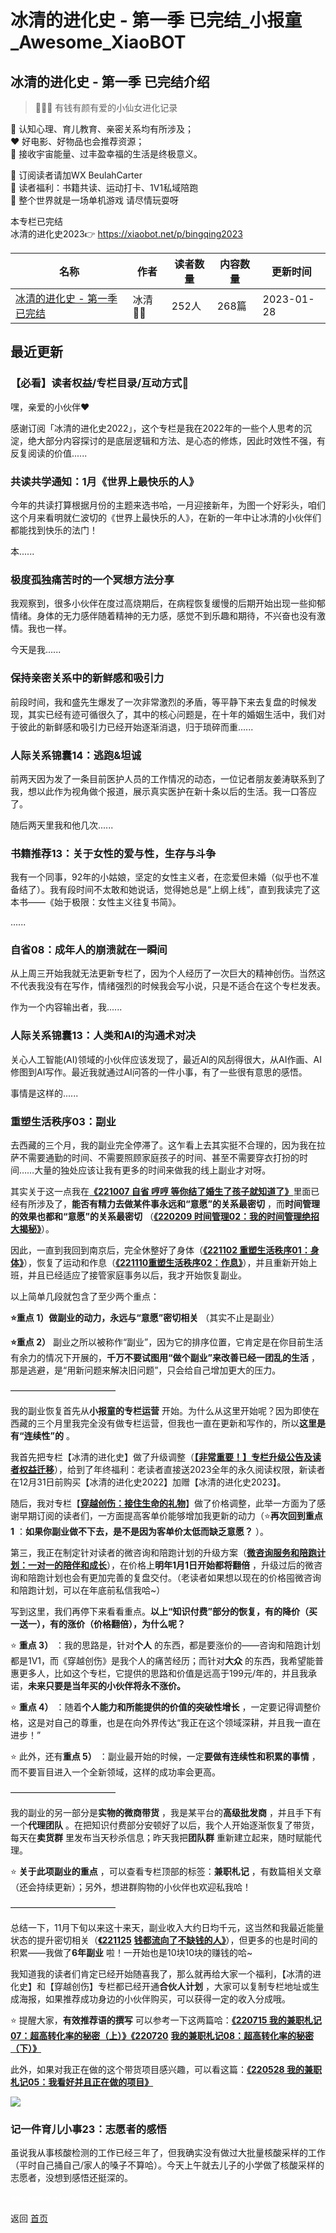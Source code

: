 # 冰清的进化史 - 第一季 已完结_小报童_Awesome_XiaoBOT

## 冰清的进化史 - 第一季 已完结介绍
> 🧚🏻‍♀️ 有钱有颜有爱的小仙女进化记录    
    
🎯 认知心理、育儿教育、亲密关系均有所涉及；    
❤ 好电影、好物品也会推荐资源；    
🌹 接收宇宙能量、过丰盈幸福的生活是终极意义。    
    
🔮 订阅读者请加WX BeulahCarter    
🎢 读者福利：书籍共读、运动打卡、1V1私域陪跑    
🦄 整个世界就是一场单机游戏 请尽情玩耍呀    
    
本专栏已完结    
冰清的进化史2023👉 https://xiaobot.net/p/bingqing2023  
  


|名称|作者|读者数量|内容数量|更新时间|
|---|---|---|---|---|
|[冰清的进化史 - 第一季 已完结](https://xiaobot.net/p/evolution?refer=0b133df9-27dc-423b-8101-639049001c13)|冰清🧚🏻|252人|268篇|2023-01-28|

## 最近更新
### 【必看】读者权益/专栏目录/互动方式🎀

嘿，亲爱的小伙伴❤

感谢订阅「冰清的进化史2022」，这个专栏是我在2022年的一些个人思考的沉淀，绝大部分内容探讨的是底层逻辑和方法、是心态的修炼，因此时效性不强，有反复阅读的价值......

### 共读共学通知：1月《世界上最快乐的人》

今年的共读打算根据月份的主题来选书哈，一月迎接新年，为图一个好彩头，咱们这个月来看明就仁波切的《世界上最快乐的人》，在新的一年中让冰清的小伙伴们都能找到快乐的法门！

本......

### 极度孤独痛苦时的一个冥想方法分享

我观察到，很多小伙伴在度过高烧期后，在病程恢复缓慢的后期开始出现一些抑郁情绪。身体的无力感伴随着精神的无力感，感觉不到乐趣和期待，不兴奋也没有激情。我也一样。

今天是我......

### 保持亲密关系中的新鲜感和吸引力

前段时间，我和盛先生爆发了一次非常激烈的矛盾，等平静下来去复盘的时候发现，其实已经有迹可循很久了，其中的核心问题是，在十年的婚姻生活中，我们对于彼此的新鲜感和吸引力已经开始逐渐消退，归于琐碎而重......

### 人际关系锦囊14：逃跑&坦诚

前两天因为发了一条目前医护人员的工作情况的动态，一位记者朋友姜涛联系到了我，想以此作为视角做个报道，展示真实医护在新十条以后的生活。我一口答应了。

随后两天里我和他几次......

### 书籍推荐13：关于女性的爱与性，生存与斗争

我有一个同事，92年的小姑娘，坚定的女性主义者，在恋爱但未婚（似乎也不准备结了）。我有段时间不太敢和她说话，觉得她总是“上纲上线”，直到我读完了这本书——《始于极限：女性主义往复书简》。

......

### 自省08：成年人的崩溃就在一瞬间

从上周三开始我就无法更新专栏了，因为个人经历了一次巨大的精神创伤。当然这不代表我没有在写作，情绪强烈的时候我会写小说，只是不适合在这个专栏发表。

作为一个内容输出者，我......

### 人际关系锦囊13：人类和AI的沟通术对决

关心人工智能(AI)领域的小伙伴应该发现了，最近AI的风刮得很大，从AI作画、AI修图到AI写作。最近我就通过AI问答的一件小事，有了一些很有意思的感悟。

事情是这样的......

### 重塑生活秩序03：副业

去西藏的三个月，我的副业完全停滞了。这乍看上去其实挺不合理的，因为我在拉萨不需要通勤的时间、不需要照顾家庭孩子的时间、甚至不需要穿衣打扮的时间……大量的独处应该让我有更多的时间来做我的线上副业才对呀。

其实关于这一点我在[**《221007 自省 哼哼
等你结了婚生了孩子就知道了》**](https://xiaobot.net/post/6c93f11b-cf61-4035-8fb6-e99b95f94177)里面已经有所涉及了，**能否有精力去做某件事永远和“意愿”的关系最密切**
，而**时间管理的效果也都和“意愿”的关系最密切** （[**《220209
时间管理02：我的时间管理绝招大揭秘》**](https://xiaobot.net/post/b5dc0a36-9730-4c50-87f8-b93f68ba41d7)）。

因此，一直到我回到南京后，完全休整好了身体（[**《221102
重塑生活秩序01：身体》**](https://xiaobot.net/post/e704ac41-713e-4428-b325-6d56a41b1e06)），恢复了运动和作息（[**《221110**](https://xiaobot.net/post/e704ac41-713e-4428-b325-6d56a41b1e06)[**重塑生活秩序02：作息》**](https://xiaobot.net/post/2db1807b-8341-455a-bf53-23f52a0aa4ac)），并且重新开始上班，并且已经适应了接管家庭事务以后，我才开始恢复副业。

以上简单几段就包含了至少两个重点：

**⭐重点 1）做副业的动力，永远与“意愿”密切相关** （其实不止是副业）

**⭐重点 2）**
副业之所以被称作“副业”，因为它的排序位置，它肯定是在你目前生活有余力的情况下开展的，**千万不要试图用“做个副业”来改善已经一团乱的生活**
，那是逃避，是“用新问题来解决旧问题”，只会给自己增加更大的压力。

————————————

我的副业恢复首先从**小报童的专栏运营**
开始。为什么从这里开始呢？因为即使在西藏的三个月里我完全没有做专栏运营，但我也一直在更新和写作的，所以**这里是有“连续性”的** 。

我首先把专栏【冰清的进化史】做了升级调整（[**【非常重要！】专栏升级公告及读者权益迁移**](https://xiaobot.net/post/4e0ba097-c1b0-400e-9cc6-c7bbd017f7e1)），给到了年终福利：老读者直接送2023全年的永久阅读权限，新读者在12月31日前购买【冰清的进化史2022】加赠【冰清的进化史2023】。

随后，我对专栏【[**穿越创伤：接住生命的礼物**](https://xiaobot.net/p/gift)】做了价格调整，此举一方面为了感谢早期订阅的读者们，一方面提高客单价能够增加我更新的动力（⭐**再次回到重点
1** ：**如果你副业做不下去，是不是因为客单价太低而缺乏意愿？** ）。

第三，我正在制定针对读者的微咨询和陪跑计划的升级方案（[**微咨询服务和陪跑计划：一对一的陪伴和成长**](https://xiaobot.net/post/00a26b33-cabb-429f-a3c6-65a2d19f4529)），在价格上**明年1月1日开始都将翻倍**
，升级过后的微咨询和陪跑计划也会有更加完善的复盘交付。（老读者如果想以现在的价格囤微咨询和陪跑计划，可以在年底前私信我哈~）

写到这里，我们再停下来看看重点。**以上“知识付费”部分的恢复，有的降价（买一送一），有的涨价（价格翻倍），为什么呢？**

⭐ **重点 3）** ：我的思路是，针对**个人**
的东西，都是要涨价的——咨询和陪跑计划都是1V1，而《穿越创伤》是我个人的痛苦经历；而针对**大众**
的东西，我希望能普惠更多人，比如这个专栏，它提供的思路和价值是远高于199元/年的，并且我承诺，**未来只要是当年买的小伙伴将永不涨价。**

⭐ **重点 4）** ：随着**个人能力和所能提供的价值的突破性增长**
，一定要记得调整价格，这是对自己的尊重，也是在向外界传达“我正在这个领域深耕，并且我一直在进步！”

⭐ 此外，还有**重点 5）** ：副业最开始的时候，一定**要做有连续性和积累的事情** ，而不要盲目进入一个全新领域，这样的成功率会更高。

————————————

我的副业的另一部分是**实物的微商带货** ，我是某平台的**高级批发商** ，并且手下有一个**代理团队**
。在把知识付费部分安顿好了以后，我个人开始逐渐恢复了带货，每天在**卖货群** 里发布当天秒杀信息；昨天我把**团队群** 重新建立起来，随时赋能代理。

⭐ **关于此项副业的重点** ，可以查看专栏顶部的标签：**兼职札记** ，有数篇相关文章（还会持续更新）；另外，想进群购物的小伙伴也欢迎私我哈！

————————————

总结一下，11月下旬以来这十来天，副业收入大约日均千元，这当然和我最近能量状态的提升密切相关（[**《221125**](https://xiaobot.net/post/ea2f457e-375e-4705-abd9-6c69061e8184)
[**钱都流向了不缺钱的人》**](https://xiaobot.net/post/ea2f457e-375e-4705-abd9-6c69061e8184)），但更多的也是时间的积累——我做了**6年副业**
啦！一开始也是10块10块的赚钱的哈~

我知道我的读者们肯定已经开始随喜我了，那么就再给大家一个福利，【冰清的进化史】和【穿越创伤】专栏都已经开通**合伙人计划**
，大家可以复制专栏地址或生成海报，如果推荐成功身边的小伙伴购买，可以获得一定的收入分成哦。

⭐ 提醒大家，**有效推荐语的撰写** 可以参考一下这两篇哈：[**《220715
我的兼职札记07：超高转化率的秘密（上）》**](https://xiaobot.net/post/f25e41a2-a89d-4c33-8f45-add1bf7cd1a5)[**《220720**](https://xiaobot.net/post/e2743894-51f9-4d0c-8220-677b4c04bc45)
[**我的兼职札记08：超高转化率的秘密（下）》**](https://xiaobot.net/post/e2743894-51f9-4d0c-8220-677b4c04bc45)

此外，如果对我正在做的这个带货项目感兴趣，可以看这篇：[**《220528
我的兼职札记05：我看好并且正在做的项目》**](https://xiaobot.net/post/af4d475a-4e8b-4b6b-bb6f-f8bde0aa1435)

![](https://static.xiaobot.net/file/2022-12-02/4432/dcdd1840d25a565d52d3107ea109a6ae.jpeg)

### 记一件育儿小事23：志愿者的感悟

虽说我从事核酸检测的工作已经三年了，但我确实没有做过大批量核酸采样的工作（平时自己捅自己/家人的嗓子不算哈）。今天上午就去儿子的小学做了核酸采样的志愿者，没想到感悟还挺深的。


<a href="https://github.com/Reno9527/awesome-xiaobot" style="color: white; text-decoration: none;">awesome-xiaobot</a>

返回 [首页](../README.md)
